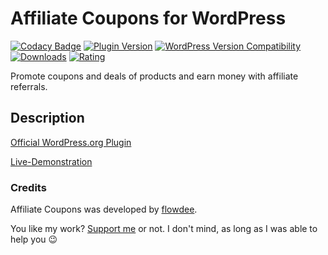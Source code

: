 # Affiliate Coupons for WordPress
[![Codacy Badge](https://api.codacy.com/project/badge/Grade/9c20b3f2e151440992daa10d73bb2fad)](https://app.codacy.com/app/flowdee/affiliate-coupons?utm_source=github.com&utm_medium=referral&utm_content=flowdee/affiliate-coupons&utm_campaign=badger)
[![Plugin Version](https://img.shields.io/wordpress/plugin/v/affiliate-coupons.svg)](https://wordpress.org/plugins/affiliate-coupons/) [![WordPress Version Compatibility](https://img.shields.io/wordpress/v/affiliate-coupons.svg)](https://wordpress.org/plugins/affiliate-coupons/) [![Downloads](https://img.shields.io/wordpress/plugin/dt/affiliate-coupons.svg)](https://wordpress.org/plugins/affiliate-coupons/) [![Rating](https://img.shields.io/wordpress/plugin/r/affiliate-coupons.svg)](https://wordpress.org/plugins/affiliate-coupons/)

Promote coupons and deals of products and earn money with affiliate referrals.

## Description

[Official WordPress.org Plugin](https://wordpress.org/plugins/affiliate-coupons/)

[Live-Demonstration](https://affcoups.com/demo/)

### Credits

Affiliate Coupons was developed by [flowdee](https://twitter.com/flowdee). 

You like my work? [Support me](https://donate.flowdee.de/) or not. I don't mind, as long as I was able to help you :wink: